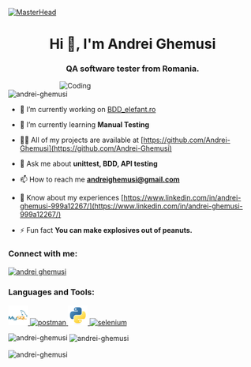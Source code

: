[![MasterHead](https://raw.githubusercontent.com/thomasync/thomasync/main/headergitlight.gif#gh-light-mode-only)](https://www.linkedin.com/in/andrei-ghemusi-999a12267/)
<h1 align="center">Hi 👋, I'm Andrei Ghemusi</h1>
<h3 align="center">QA software tester from Romania.</h3>
<img align="right" alt="Coding" width="400" src="https://cdn.dribbble.com/users/1162077/screenshots/3848914/programmer.gif">

<p align="left"> <img src="https://komarev.com/ghpvc/?username=andrei-ghemusi&label=Profile%20views&color=0e75b6&style=flat" alt="andrei-ghemusi" /> </p>

- 🔭 I’m currently working on [BDD_elefant.ro](https://github.com/Andrei-Ghemusi/BDD_elefant.ro)

- 🌱 I’m currently learning **Manual Testing**

- 👨‍💻 All of my projects are available at [https://github.com/Andrei-Ghemusi](https://github.com/Andrei-Ghemusi)

- 💬 Ask me about **unittest, BDD, API testing**

- 📫 How to reach me **andreighemusi@gmail.com**

- 📄 Know about my experiences [https://www.linkedin.com/in/andrei-ghemusi-999a12267/](https://www.linkedin.com/in/andrei-ghemusi-999a12267/)

- ⚡ Fun fact **You can make explosives out of peanuts.**

<h3 align="left">Connect with me:</h3>
<p align="left">
<a href="https://linkedin.com/in/andrei ghemusi" target="blank"><img align="center" src="https://raw.githubusercontent.com/rahuldkjain/github-profile-readme-generator/master/src/images/icons/Social/linked-in-alt.svg" alt="andrei ghemusi" height="30" width="40" /></a>
</p>

<h3 align="left">Languages and Tools:</h3>
<p align="left"> <a href="https://www.mysql.com/" target="_blank" rel="noreferrer"> <img src="https://raw.githubusercontent.com/devicons/devicon/master/icons/mysql/mysql-original-wordmark.svg" alt="mysql" width="40" height="40"/> </a> <a href="https://postman.com" target="_blank" rel="noreferrer"> <img src="https://www.vectorlogo.zone/logos/getpostman/getpostman-icon.svg" alt="postman" width="40" height="40"/> </a> <a href="https://www.python.org" target="_blank" rel="noreferrer"> <img src="https://raw.githubusercontent.com/devicons/devicon/master/icons/python/python-original.svg" alt="python" width="40" height="40"/> </a> <a href="https://www.selenium.dev" target="_blank" rel="noreferrer"> <img src="https://raw.githubusercontent.com/detain/svg-logos/780f25886640cef088af994181646db2f6b1a3f8/svg/selenium-logo.svg" alt="selenium" width="40" height="40"/> </a> </p>

<p><img align="left" src="https://github-readme-stats.vercel.app/api/top-langs?username=andrei-ghemusi&show_icons=true&locale=en&layout=compact" alt="andrei-ghemusi" /></p>

<p>&nbsp;<img align="center" src="https://github-readme-stats.vercel.app/api?username=andrei-ghemusi&show_icons=true&locale=en" alt="andrei-ghemusi" /></p>

<p><img align="center" src="https://github-readme-streak-stats.herokuapp.com/?user=andrei-ghemusi&" alt="andrei-ghemusi" /></p>
